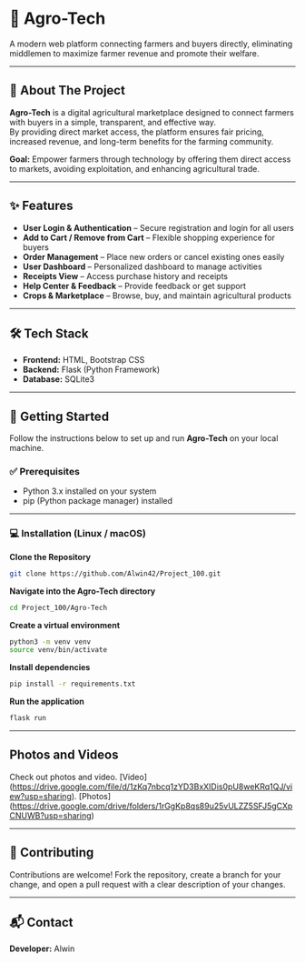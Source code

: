 # 🌾 Agro-Tech

A modern web platform connecting farmers and buyers directly, eliminating middlemen to maximize farmer revenue and promote their welfare.

---

## 📖 About The Project

**Agro-Tech** is a digital agricultural marketplace designed to connect farmers with buyers in a simple, transparent, and effective way.  
By providing direct market access, the platform ensures fair pricing, increased revenue, and long-term benefits for the farming community.

**Goal:** Empower farmers through technology by offering them direct access to markets, avoiding exploitation, and enhancing agricultural trade.

---

## ✨ Features

- **User Login & Authentication** – Secure registration and login for all users  
- **Add to Cart / Remove from Cart** – Flexible shopping experience for buyers  
- **Order Management** – Place new orders or cancel existing ones easily  
- **User Dashboard** – Personalized dashboard to manage activities  
- **Receipts View** – Access purchase history and receipts  
- **Help Center & Feedback** – Provide feedback or get support  
- **Crops & Marketplace** – Browse, buy, and maintain agricultural products  

---

## 🛠️ Tech Stack

- **Frontend:** HTML, Bootstrap CSS  
- **Backend:** Flask (Python Framework)  
- **Database:** SQLite3  

---

## 🚀 Getting Started

Follow the instructions below to set up and run **Agro-Tech** on your local machine.

### ✅ Prerequisites

- Python 3.x installed on your system  
- pip (Python package manager) installed  

---

### 💻 Installation (Linux / macOS)

**Clone the Repository**
```bash
git clone https://github.com/Alwin42/Project_100.git
```

**Navigate into the Agro-Tech directory**
```bash
cd Project_100/Agro-Tech
```

**Create a virtual environment**
```bash
python3 -m venv venv
source venv/bin/activate
```

**Install dependencies**
```bash
pip install -r requirements.txt
```

**Run the application**
```bash
flask run
```

---

## Photos and Videos 

Check out photos and video.
[Video] (https://drive.google.com/file/d/1zKq7nbcq1zYD3BxXIDis0pU8weKRq1QJ/view?usp=sharing).
[Photos] (https://drive.google.com/drive/folders/1rGgKp8qs89u25vULZZ5SFJ5gCXpCNUWB?usp=sharing)

---

## 🤝 Contributing

Contributions are welcome! Fork the repository, create a branch for your change, and open a pull request with a clear description of your changes.

---

## 📬 Contact

**Developer:** Alwin
